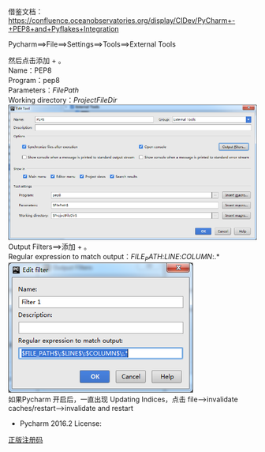 借鉴文档：https://confluence.oceanobservatories.org/display/CIDev/PyCharm+-+PEP8+and+Pyflakes+Integration

Pycharm==>File==>Settings==>Tools==>External Tools

然后点击添加  +  。<br>
Name：PEP8<br>
Program：pep8<br>
Parameters：$FilePath$<br>
Working directory：$ProjectFileDir$<br>
![](https://github.com/316Team/316-Contest/blob/316Team/image/PEP8-1.png)
Output Filters==>添加  + 。<br>
Regular expression to match output：$FILE_PATH$\:$LINE$\:$COLUMN$\:.*
![](https://github.com/316Team/316-Contest/blob/316Team/image/PEP8-2.png)
<br>
如果Pycharm 开启后，一直出现 Updating Indices，点击 file-->invalidate caches/restart-->invalidate and restart<br>

- Pycharm 2016.2 License:

[正版注册码](http://idea.lanyus.com/)
